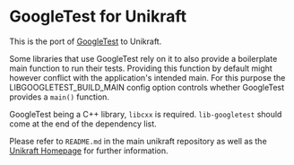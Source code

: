 # GoogleTest for Unikraft

This is the port of [GoogleTest](https://google.github.io/googletest/) to Unikraft.

Some libraries that use GoogleTest rely on it to also provide a boilerplate main function to run their tests.
Providing this function by default might however conflict with the application's intended main.
For this purpose the LIBGOOGLETEST_BUILD_MAIN config option controls whether GoogleTest provides a `main()` function.
								 
GoogleTest being a C++ library, `libcxx` is required.
`lib-googletest` should come at the end of the dependency list.

Please refer to `README.md` in the main unikraft repository as well as the [Unikraft Homepage](https://unikraft.org/) for further information.
